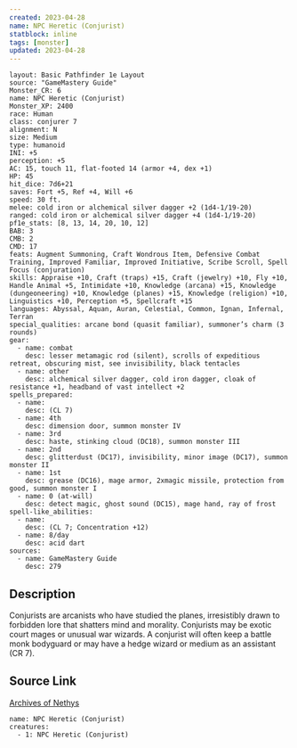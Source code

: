 ```yaml
---
created: 2023-04-28
name: NPC Heretic (Conjurist)
statblock: inline
tags: [monster]
updated: 2023-04-28
---
```

```statblock
layout: Basic Pathfinder 1e Layout
source: "GameMastery Guide"
Monster_CR: 6
name: NPC Heretic (Conjurist)
Monster_XP: 2400
race: Human
class: conjurer 7
alignment: N
size: Medium
type: humanoid
INI: +5
perception: +5
AC: 15, touch 11, flat-footed 14 (armor +4, dex +1)
HP: 45
hit_dice: 7d6+21
saves: Fort +5, Ref +4, Will +6
speed: 30 ft.
melee: cold iron or alchemical silver dagger +2 (1d4-1/19-20)
ranged: cold iron or alchemical silver dagger +4 (1d4-1/19-20)
pf1e_stats: [8, 13, 14, 20, 10, 12]
BAB: 3
CMB: 2
CMD: 17
feats: Augment Summoning, Craft Wondrous Item, Defensive Combat Training, Improved Familiar, Improved Initiative, Scribe Scroll, Spell Focus (conjuration)
skills: Appraise +10, Craft (traps) +15, Craft (jewelry) +10, Fly +10, Handle Animal +5, Intimidate +10, Knowledge (arcana) +15, Knowledge (dungeoneering) +10, Knowledge (planes) +15, Knowledge (religion) +10, Linguistics +10, Perception +5, Spellcraft +15
languages: Abyssal, Aquan, Auran, Celestial, Common, Ignan, Infernal, Terran
special_qualities: arcane bond (quasit familiar), summoner’s charm (3 rounds)
gear:
  - name: combat
    desc: lesser metamagic rod (silent), scrolls of expeditious retreat, obscuring mist, see invisibility, black tentacles
  - name: other
    desc: alchemical silver dagger, cold iron dagger, cloak of resistance +1, headband of vast intellect +2
spells_prepared:
  - name:
    desc: (CL 7)
  - name: 4th
    desc: dimension door, summon monster IV
  - name: 3rd
    desc: haste, stinking cloud (DC18), summon monster III
  - name: 2nd
    desc: glitterdust (DC17), invisibility, minor image (DC17), summon monster II
  - name: 1st
    desc: grease (DC16), mage armor, 2xmagic missile, protection from good, summon monster I
  - name: 0 (at-will)
    desc: detect magic, ghost sound (DC15), mage hand, ray of frost
spell-like_abilities:
  - name:
    desc: (CL 7; Concentration +12)
  - name: 8/day
    desc: acid dart
sources:
  - name: GameMastery Guide
    desc: 279
```
## Description
Conjurists are arcanists who have studied the planes, irresistibly drawn to forbidden lore that shatters mind and morality. Conjurists may be exotic court mages or unusual war wizards. A conjurist will often keep a battle monk bodyguard or may have a hedge wizard or medium as an assistant (CR 7).
## Source Link
[Archives of Nethys](https://aonprd.com/NPCDisplay.aspx?ItemName=Heretic%20(Conjurist))
```encounter-table
name: NPC Heretic (Conjurist)
creatures:
  - 1: NPC Heretic (Conjurist)
```

